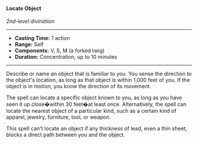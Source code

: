 #### Locate Object
*2nd-level divination*
___
- **Casting Time:** 1 action
- **Range:** Self
- **Components:** V, S, M (a forked twig)
- **Duration:** Concentration, up to 10 minutes
___
Describe or name an object that is familiar to you. You sense the direction to the object's location, as long as that object is within 1,000 feet of you. If the object is in motion, you know the direction of its movement.

The spell can locate a specific object known to you, as long as you have seen it up close�within 30 feet�at least once. Alternatively, the spell can locate the nearest object of a particular kind, such as a certain kind of apparel, jewelry, furniture, tool, or weapon.

This spell can't locate an object if any thickness of lead, even a thin sheet, blocks a direct path between you and the object.